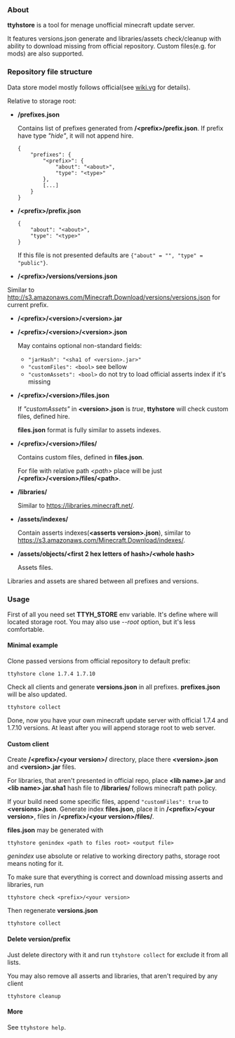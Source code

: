 ### About

**ttyhstore** is a tool for menage unofficial minecraft update server.

It features versions.json generate and libraries/assets check/cleanup with ability to download missing from official repository. Custom files(e.g. for mods) are also supported.


### Repository file structure

Data store model mostly follows official(see [wiki.vg](http://wiki.vg/Game_Files) for details).

Relative to storage root:
*   **/prefixes.json**
    
    Contains list of prefixes generated from **/&lt;prefix>/prefix.json**. If prefix have type *"hide"*, it will not append hire.
    ```
    {
        "prefixes": {
            "<prefix>": {
                "about": "<about>",
                "type": "<type>"
            },
            [...]
        }
    }
    ```

*   **/&lt;prefix>/prefix.json**
    ```
    {
        "about": "<about>",
        "type": "<type>"
    }
    ```
    
    If this file is not presented defaults are `{"about" = "", "type" = "public"}`.
    
*   **/&lt;prefix>/versions/versions.json**

   Similar to http://s3.amazonaws.com/Minecraft.Download/versions/versions.json for current prefix.
   
*   **/&lt;prefix>/&lt;version>/&lt;version>.jar**

*   **/&lt;prefix>/&lt;version>/&lt;version>.json**
    
    May contains optional non-standard fields:
    - `"jarHash": "<sha1 of <version>.jar>"`
    - `"customFiles": <bool>` see bellow
    - `"customAssets": <bool>` do not try to load official asserts index if it's missing 

*   **/&lt;prefix>/&lt;version>/files.json**
    
    If *"customAssets"* in **&lt;version>.json** is *true*, **ttyhstore** will check custom files, defined hire.
    
    **files.json** format is fully similar to assets indexes.

*   **/&lt;prefix>/&lt;version>/files/**

    Contains custom files, defined in **files.json**.
    
    For file with relative path *&lt;path>* place will be just **/&lt;prefix>/&lt;version>/files/&lt;path>**.
    
*   **/libraries/**

    Similar to https://libraries.minecraft.net/.

*   **/assets/indexes/**

    Contain asserts indexes(**&lt;asserts version>.json**), similar to https://s3.amazonaws.com/Minecraft.Download/indexes/.
    
*   **/assets/objects/&lt;first 2 hex letters of hash>/&lt;whole hash>**

    Assets files.
    
    
Libraries and assets are shared between all prefixes and versions.

### Usage

First of all you need set **TTYH_STORE** env variable. It's define where will located storage root. You may also use *--root* option, but it's less comfortable.

#### Minimal example
Clone passed versions from official repository to default prefix:
```
ttyhstore clone 1.7.4 1.7.10
```
Check all clients and generate **versions.json** in all prefixes. **prefixes.json** will be also updated.
```
ttyhstore collect
```
Done, now you have your own minecraft update server with official 1.7.4 and 1.7.10 versions. At least after you will append storage root to web server.

#### Custom client

Create **/&lt;prefix>/&lt;your version>/** directory, place there **&lt;version>.json** and **&lt;version>.jar** files.

For libraries, that aren't presented in official repo, place **&lt;lib name>.jar** and **&lt;lib name>.jar.sha1** hash file to **/libraries/** follows minecraft path policy.

If your build need some specific files, append `"customFiles": true` to **&lt;versions>.json**. Generate index **files.json**, place it in **/&lt;prefix>/&lt;your version>**, files in **/&lt;prefix>/&lt;your version>/files/**.

**files.json** may be generated with
```
ttyhstore genindex <path to files root> <output file>
```

*genindex* use absolute or relative to working directory paths, storage root means noting for it. 

To make sure that everything is correct and download missing asserts and libraries, run
```
ttyhstore check <prefix>/<your version>
```
Then regenerate **versions.json**
```
ttyhstore collect
```

#### Delete version/prefix

Just delete directory with it and run `ttyhstore collect` for exclude it from all lists.

You may also remove all asserts and libraries, that aren't required by any client
```
ttyhstore cleanup
```

#### More

See `ttyhstore help`.